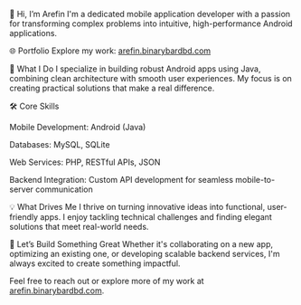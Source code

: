 👋 Hi, I’m Arefin
I'm a dedicated mobile application developer with a passion for transforming complex problems into intuitive, high-performance Android applications.

🌐 Portfolio
Explore my work: [arefin.binarybardbd.com](https://arefin.binarybardbd.com/)

📱 What I Do
I specialize in building robust Android apps using Java, combining clean architecture with smooth user experiences. My focus is on creating practical solutions that make a real difference.

🛠️ Core Skills

Mobile Development: Android (Java)

Databases: MySQL, SQLite

Web Services: PHP, RESTful APIs, JSON

Backend Integration: Custom API development for seamless mobile-to-server communication

💡 What Drives Me
I thrive on turning innovative ideas into functional, user-friendly apps. I enjoy tackling technical challenges and finding elegant solutions that meet real-world needs.

🚀 Let’s Build Something Great
Whether it's collaborating on a new app, optimizing an existing one, or developing scalable backend services, I'm always excited to create something impactful.

Feel free to reach out or explore more of my work at [arefin.binarybardbd.com](https://arefin.binarybardbd.com/).
